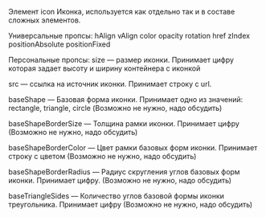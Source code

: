 Элемент icon
Иконка, используется как отдельно так и в составе сложных элементов.

Универсальные пропсы:
hAlign
vAlign
color
opacity
rotation
href
zIndex
positionAbsolute
positionFixed

Персональные пропсы:
size — размер иконки. Принимает цифру которая задает высоту и ширину контейнера с иконкой

src — ссылка на источник иконки. Принимает строку с url.

baseShape — Базовая форма иконки. Принимает одно из значений: rectangle, triangle, circle (Возможно не нужно, надо обсудить)

baseShapeBorderSize — Толщина рамки иконки. Принимает цифру (Возможно не нужно, надо обсудить)

baseShapeBorderColor — Цвет рамки базовых форм иконки. Принимает строку с цветом (Возможно не нужно, надо обсудить)

baseShapeBorderRadius — Радиус скругления углов базовых форм иконки. Принимает цифру. (Возможно не нужно, надо обсудить)

baseTriangleSides — Количество углов базовой формы иконки 
треугольника. Принимает цифру (Возможно не нужно, надо обсудить)